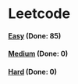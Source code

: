 # Leetcode

<h4><a href="https://github.com/lon-yang/leetcode/blob/master/docs/Easy.md">Easy</a>  (Done: 85)</h4>
<h4><a href="https://github.com/lon-yang/leetcode/blob/master/docs/Medium.md">Medium</a>  (Done: 0)</h4>
<h4><a href="https://github.com/lon-yang/leetcode/blob/master/docs/Hard.md">Hard</a>  (Done: 0)</h4>
